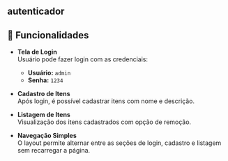 ## autenticador

## 🧩 Funcionalidades

- **Tela de Login**  
  Usuário pode fazer login com as credenciais:
  - **Usuário:** `admin`
  - **Senha:** `1234`

- **Cadastro de Itens**  
  Após login, é possível cadastrar itens com nome e descrição.

- **Listagem de Itens**  
  Visualização dos itens cadastrados com opção de remoção.

- **Navegação Simples**  
  O layout permite alternar entre as seções de login, cadastro e listagem sem recarregar a página.
